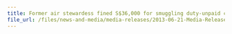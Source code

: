 ```yaml
---
title: Former air stewardess fined S$36,000 for smuggling duty-unpaid cigarettes into Singapore 
file_url: /files/news-and-media/media-releases/2013-06-21-Media-Release.pdf
---
```

